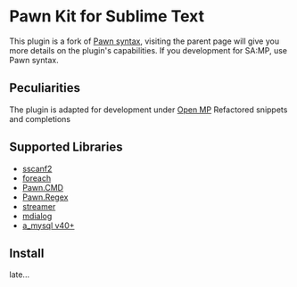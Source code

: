 # Pawn Kit for Sublime Text
This plugin is a fork of [Pawn syntax](https://github.com/Southclaws/pawn-sublime-language), visiting the parent page will give you more details on the plugin's capabilities.
If you development for SA:MP, use Pawn syntax.

## Peculiarities
The plugin is adapted for development under [Open MP](https://www.open.mp/)
Refactored snippets and completions

## Supported Libraries
-	[sscanf2](https://github.com/Y-Less/sscanf)
-	[foreach](https://github.com/Open-GTO/foreach)
-	[Pawn.CMD](https://github.com/katursis/Pawn.CMD)
-	[Pawn.Regex](https://github.com/katursis/Pawn.Regex)
-	[streamer](https://github.com/samp-incognito/samp-streamer-plugin)
-	[mdialog](https://github.com/Open-GTO/mdialog)
-	[a_mysql v40+](https://github.com/pBlueG/SA-MP-MySQL)

## Install
late...